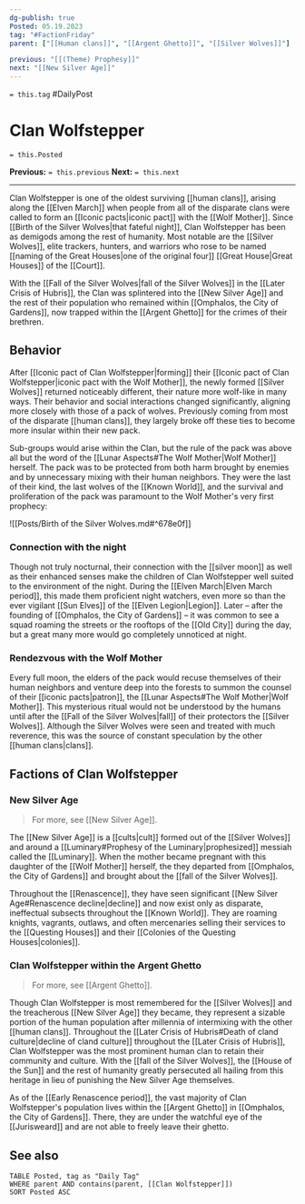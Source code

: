 ```yaml
---
dg-publish: true
Posted: 05.19.2023
tag: "#FactionFriday"
parent: ["[[Human clans]]", "[[Argent Ghetto]]", "[[Silver Wolves]]"]

previous: "[[(Theme) Prophesy]]"
next: "[[New Silver Age]]"
---
```

`= this.tag` #DailyPost 
# Clan Wolfstepper
`= this.Posted`

**Previous:** `= this.previous`
**Next:** `= this.next`

---

Clan Wolfstepper is one of the oldest surviving [[human clans]], arising along the [[Elven March]] when people from all of the disparate clans were called to form an [[Iconic pacts|iconic pact]] with the [[Wolf Mother]]. Since [[Birth of the Silver Wolves|that fateful night]], Clan Wolfstepper has been as demigods among the rest of humanity. Most notable are the [[Silver Wolves]], elite trackers, hunters, and warriors who rose to be named [[naming of the Great Houses|one of the original four]] [[Great House|Great Houses]] of the [[Court]].

With the [[Fall of the Silver Wolves|fall of the Silver Wolves]] in the [[Later Crisis of Hubris]], the Clan was splintered into the [[New Silver Age]] and the rest of their population who remained within [[Omphalos, the City of Gardens]], now trapped within the [[Argent Ghetto]] for the crimes of their brethren.

## Behavior

After [[Iconic pact of Clan Wolfstepper|forming]] their [[Iconic pact of Clan Wolfstepper|iconic pact with the Wolf Mother]], the newly formed [[Silver Wolves]] returned noticeably different, their nature more wolf-like in many ways. Their behavior and social interactions changed significantly, aligning more closely with those of a pack of wolves. Previously coming from most of the disparate [[human clans]], they largely broke off these ties to become more insular within their new pack.

Sub-groups would arise within the Clan, but the rule of the pack was above all but the word of the [[Lunar Aspects#The Wolf Mother|Wolf Mother]] herself. The pack was to be protected from both harm brought by enemies and by unnecessary mixing with their human neighbors. They were the last of their kind, the last wolves of the [[Known World]], and the survival and proliferation of the pack was paramount to the Wolf Mother's very first prophecy:

![[Posts/Birth of the Silver Wolves.md#^678e0f]]

### Connection with the night

Though not truly nocturnal, their connection with the [[silver moon]] as well as their enhanced senses make the children of Clan Wolfstepper well suited to the environment of the night. During the [[Elven March|Elven March period]], this made them proficient night watchers, even more so than the ever vigilant [[Sun Elves]] of the [[Elven Legion|Legion]]. Later – after the founding of [[Omphalos, the City of Gardens]] – it was common to see a squad roaming the streets or the rooftops of the [[Old City]] during the day, but a great many more would go completely unnoticed at night.

### Rendezvous with the Wolf Mother

Every full moon, the elders of the pack would recuse themselves of their human neighbors and venture deep into the forests to summon the counsel of their [[iconic pacts|patron]], the [[Lunar Aspects#The Wolf Mother|Wolf Mother]]. This mysterious ritual would not be understood by the humans until after the [[Fall of the Silver Wolves|fall]] of their protectors the [[Silver Wolves]]. Although the Silver Wolves were seen and treated with much reverence, this was the source of constant speculation by the other [[human clans|clans]].

## Factions of Clan Wolfstepper

### New Silver Age

> For more, see [[New Silver Age]].

The [[New Silver Age]] is a [[cults|cult]] formed out of the [[Silver Wolves]] and around a [[Luminary#Prophesy of the Luminary|prophesized]] messiah called the [[Luminary]]. When the mother became pregnant with this daughter of the [[Wolf Mother]] herself, the they departed from [[Omphalos, the City of Gardens]] and brought about the [[fall of the Silver Wolves]].

Throughout the [[Renascence]], they have seen significant [[New Silver Age#Renascence decline|decline]] and now exist only as disparate, ineffectual subsects throughout the [[Known World]]. They are roaming knights, vagrants, outlaws, and often mercenaries selling their services to the [[Questing Houses]] and their [[Colonies of the Questing Houses|colonies]].

### Clan Wolfstepper within the Argent Ghetto

> For more, see [[Argent Ghetto]].

Though Clan Wolfstepper is most remembered for the [[Silver Wolves]] and the treacherous [[New Silver Age]] they became, they represent a sizable portion of the human population after millennia of intermixing with the other [[human clans]]. Throughout the [[Later Crisis of Hubris#Death of cland culture|decline of cland culture]] throughout the [[Later Crisis of Hubris]], Clan Wolfstepper was the most prominent human clan to retain their community and culture. With the [[fall of the Silver Wolves]], the [[House of the Sun]] and the rest of humanity greatly persecuted all hailing from this heritage in lieu of punishing the New Silver Age themselves.

As of the [[Early Renascence period]], the vast majority of Clan Wolfstepper's population lives within the [[Argent Ghetto]] in [[Omphalos, the City of Gardens]]. There, they are under the watchful eye of the [[Jurisweard]] and are not able to freely leave their ghetto.

## See also
```dataview
TABLE Posted, tag as "Daily Tag"
WHERE parent AND contains(parent, [[Clan Wolfstepper]])
SORT Posted ASC
```